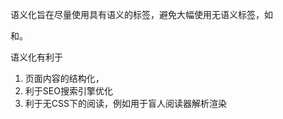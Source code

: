  语义化旨在尽量使用具有语义的标签，避免大幅使用无语义标签，如<div>和<span>。

 语义化有利于
 1. 页面内容的结构化，
 2. 利于SEO搜索引擎优化
 3. 利于无CSS下的阅读，例如用于盲人阅读器解析渲染